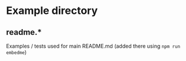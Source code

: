 # Example directory

## readme.*
Examples / tests used for main README.md (added there using `npm run embedme`)
